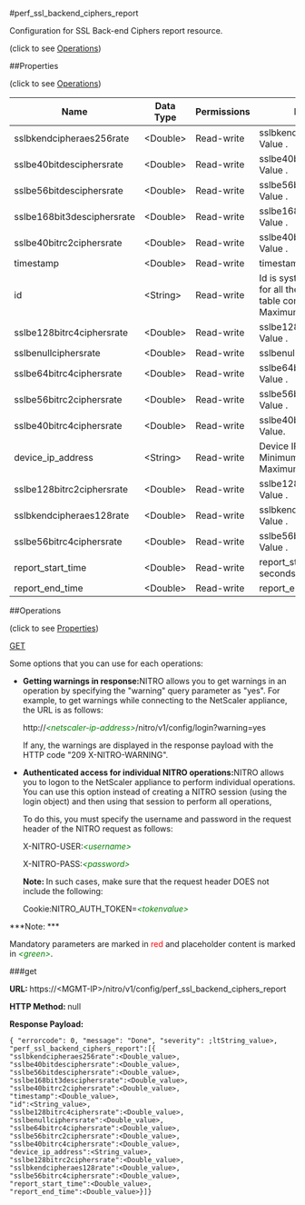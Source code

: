 #perf_ssl_backend_ciphers_report



Configuration for SSL Back-end Ciphers report resource.

<span>(click to see [Operations](#operations))</span>



##Properties 

<span>(click to see [Operations](#operations))</span>





<table><thead><tr><th>Name</th><th>Data Type</th><th>Permissions</th><th>Description</th></tr></thead><tbody><tr><td>sslbkendcipheraes256rate</td><td>&lt;Double></td><td>Read-write</td><td>sslbkendcipheraes256rate Value .</td></tr><tr><td>sslbe40bitdesciphersrate</td><td>&lt;Double></td><td>Read-write</td><td>sslbe40bitdesciphersrate Value .</td></tr><tr><td>sslbe56bitdesciphersrate</td><td>&lt;Double></td><td>Read-write</td><td>sslbe56bitdesciphersrate Value .</td></tr><tr><td>sslbe168bit3desciphersrate</td><td>&lt;Double></td><td>Read-write</td><td>sslbe168bit3desciphersrate Value .</td></tr><tr><td>sslbe40bitrc2ciphersrate</td><td>&lt;Double></td><td>Read-write</td><td>sslbe40bitrc2ciphersrate Value .</td></tr><tr><td>timestamp</td><td>&lt;Double></td><td>Read-write</td><td>timestamp in milliseconds.</td></tr><tr><td>id</td><td>&lt;String></td><td>Read-write</td><td>Id is system generated key for all the entries in this perf table configuration.<br>Maximum length = 256</td></tr><tr><td>sslbe128bitrc4ciphersrate</td><td>&lt;Double></td><td>Read-write</td><td>sslbe128bitrc4ciphersrate Value .</td></tr><tr><td>sslbenullciphersrate</td><td>&lt;Double></td><td>Read-write</td><td>sslbenullciphersrate Value .</td></tr><tr><td>sslbe64bitrc4ciphersrate</td><td>&lt;Double></td><td>Read-write</td><td>sslbe64bitrc4ciphersrate Value .</td></tr><tr><td>sslbe56bitrc2ciphersrate</td><td>&lt;Double></td><td>Read-write</td><td>sslbe56bitrc2ciphersrate Value .</td></tr><tr><td>sslbe40bitrc4ciphersrate</td><td>&lt;Double></td><td>Read-write</td><td>sslbe40bitrc4ciphersrate Value.</td></tr><tr><td>device_ip_address</td><td>&lt;String></td><td>Read-write</td><td>Device IP Address.<br>Minimum length = 1<br>Maximum length = 64</td></tr><tr><td>sslbe128bitrc2ciphersrate</td><td>&lt;Double></td><td>Read-write</td><td>sslbe128bitrc2ciphersrate Value .</td></tr><tr><td>sslbkendcipheraes128rate</td><td>&lt;Double></td><td>Read-write</td><td>sslbkendcipheraes128rate Value .</td></tr><tr><td>sslbe56bitrc4ciphersrate</td><td>&lt;Double></td><td>Read-write</td><td>sslbe56bitrc4ciphersrate Value .</td></tr><tr><td>report_start_time</td><td>&lt;Double></td><td>Read-write</td><td>report_start_time in seconds.</td></tr><tr><td>report_end_time</td><td>&lt;Double></td><td>Read-write</td><td>report_end_time in seconds.</td></tr></tbody></table>

##Operations 

<span>(click to see [Properties](#properties))</span>





[GET](#get)





Some options that you can use for each operations:

<ul><li><p><b>Getting warnings in response:</b>NITRO allows you to get warnings in an operation by specifying the "warning" query parameter as "yes". For example, to get warnings while connecting to the NetScaler appliance, the URL is as follows:</p><p>http://<span style="color:green;font-style:italic;">&lt;netscaler-ip-address&gt;</span>/nitro/v1/config/login?warning=yes</p><p>If any, the warnings are displayed in the response payload with the HTTP code "209 X-NITRO-WARNING".</p></li><li><p><b>Authenticated access for individual NITRO operations:</b>NITRO allows you to logon to the NetScaler appliance to perform individual operations. You can use this option instead of creating a NITRO session (using the login object) and then using that session to perform all operations,</p><p>To do this, you must specify the username and password in the request header of the NITRO request as follows:</p><p>X-NITRO-USER:<span style="color:green;font-style:italic;">&lt;username&gt;</span></p><p>X-NITRO-PASS:<span style="color:green;font-style:italic;">&lt;password&gt;</span></p><p><b>Note: </b>In such cases, make sure that the request header DOES not include the following:</p><p>Cookie:NITRO_AUTH_TOKEN=<span style="color:green;font-style:italic;">&lt;tokenvalue&gt;</span></p></li></ul>







***Note: *** 

Mandatory parameters are marked in <span style="color:#FF0000;">red</span> and placeholder content is marked in <span style="color:green;font-style:italic">&lt;green&gt;</span>.



###get







<b>URL: </b>https://&lt;MGMT-IP&gt;/nitro/v1/config/perf_ssl_backend_ciphers_report

<b>HTTP Method: </b>null

<b>Response Payload: </b>
```
{ "errorcode": 0, "message": "Done", "severity": ;ltString_value>, "perf_ssl_backend_ciphers_report":[{
"sslbkendcipheraes256rate":<Double_value>,
"sslbe40bitdesciphersrate":<Double_value>,
"sslbe56bitdesciphersrate":<Double_value>,
"sslbe168bit3desciphersrate":<Double_value>,
"sslbe40bitrc2ciphersrate":<Double_value>,
"timestamp":<Double_value>,
"id":<String_value>,
"sslbe128bitrc4ciphersrate":<Double_value>,
"sslbenullciphersrate":<Double_value>,
"sslbe64bitrc4ciphersrate":<Double_value>,
"sslbe56bitrc2ciphersrate":<Double_value>,
"sslbe40bitrc4ciphersrate":<Double_value>,
"device_ip_address":<String_value>,
"sslbe128bitrc2ciphersrate":<Double_value>,
"sslbkendcipheraes128rate":<Double_value>,
"sslbe56bitrc4ciphersrate":<Double_value>,
"report_start_time":<Double_value>,
"report_end_time":<Double_value>}]}
```







